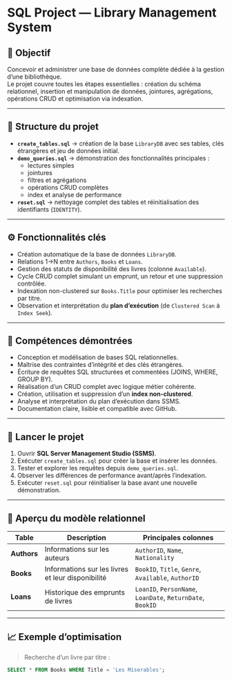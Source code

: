 # SQL Project — Library Management System

## 🎯 Objectif
Concevoir et administrer une base de données complète dédiée à la gestion d’une bibliothèque.  
Le projet couvre toutes les étapes essentielles : création du schéma relationnel, insertion et manipulation de données, jointures, agrégations, opérations CRUD et optimisation via indexation.

---

## 🧱 Structure du projet
- **`create_tables.sql`** → création de la base `LibraryDB` avec ses tables, clés étrangères et jeu de données initial.  
- **`demo_queries.sql`** → démonstration des fonctionnalités principales :  
  - lectures simples  
  - jointures  
  - filtres et agrégations  
  - opérations CRUD complètes  
  - index et analyse de performance  
- **`reset.sql`** → nettoyage complet des tables et réinitialisation des identifiants (`IDENTITY`).

---

## ⚙️ Fonctionnalités clés
- Création automatique de la base de données `LibraryDB`.  
- Relations 1→N entre `Authors`, `Books` et `Loans`.  
- Gestion des statuts de disponibilité des livres (colonne `Available`).  
- Cycle CRUD complet simulant un emprunt, un retour et une suppression contrôlée.  
- Indexation non-clustered sur `Books.Title` pour optimiser les recherches par titre.  
- Observation et interprétation du **plan d’exécution** (de `Clustered Scan` à `Index Seek`).  

---

## 🧠 Compétences démontrées
- Conception et modélisation de bases SQL relationnelles.  
- Maîtrise des contraintes d’intégrité et des clés étrangères.  
- Écriture de requêtes SQL structurées et commentées (JOINS, WHERE, GROUP BY).  
- Réalisation d’un CRUD complet avec logique métier cohérente.  
- Création, utilisation et suppression d’un **index non-clustered**.  
- Analyse et interprétation du plan d’exécution dans SSMS.  
- Documentation claire, lisible et compatible avec GitHub.

---

## 🚀 Lancer le projet
1. Ouvrir **SQL Server Management Studio (SSMS)**.  
2. Exécuter `create_tables.sql` pour créer la base et insérer les données.  
3. Tester et explorer les requêtes depuis `demo_queries.sql`.  
4. Observer les différences de performance avant/après l’indexation.  
5. Exécuter `reset.sql` pour réinitialiser la base avant une nouvelle démonstration.

---

## 🧩 Aperçu du modèle relationnel
| Table | Description | Principales colonnes |
|--------|--------------|----------------------|
| **Authors** | Informations sur les auteurs | `AuthorID`, `Name`, `Nationality` |
| **Books** | Informations sur les livres et leur disponibilité | `BookID`, `Title`, `Genre`, `Available`, `AuthorID` |
| **Loans** | Historique des emprunts de livres | `LoanID`, `PersonName`, `LoanDate`, `ReturnDate`, `BookID` |

---

## 📈 Exemple d’optimisation
> Recherche d’un livre par titre :
```sql
SELECT * FROM Books WHERE Title = 'Les Miserables';
